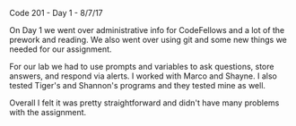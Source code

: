 Code 201 - Day 1 - 8/7/17

On Day 1 we went over administrative info for CodeFellows and a lot of the prework and reading. We also went over using git and some new things we needed for our assignment.

For our lab we had to use prompts and variables to ask questions, store answers, and respond via alerts. I worked with Marco and Shayne. I also tested Tiger's and Shannon's programs and they tested mine as well.

Overall I felt it was pretty straightforward and didn't have many problems with the assignment.
